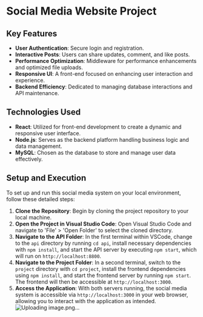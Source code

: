 # Social Media Website Project

## Key Features

- **User Authentication**: Secure login and registration.
- **Interactive Posts**: Users can share updates, comment, and like posts.
- **Performance Optimization**: Middleware for performance enhancements and optimized file uploads.
- **Responsive UI**: A front-end focused on enhancing user interaction and experience.
- **Backend Efficiency**: Dedicated to managing database interactions and API maintenance.

## Technologies Used

- **React**: Utilized for front-end development to create a dynamic and responsive user interface.
- **Node.js**: Serves as the backend platform handling business logic and data management.
- **MySQL**: Chosen as the database to store and manage user data effectively.

## Setup and Execution

To set up and run this social media system on your local environment, follow these detailed steps:

1. **Clone the Repository**: Begin by cloning the project repository to your local machine.
2. **Open the Project in Visual Studio Code**: Open Visual Studio Code and navigate to 'File' > 'Open Folder' to select the cloned directory.
3. **Navigate to the API Folder**: In the first terminal within VSCode, change to the `api` directory by running `cd api`, install necessary dependencies with `npm install`, and start the API server by executing `npm start`, which will run on `http://localhost:8800`.
4. **Navigate to the Project Folder**: In a second terminal, switch to the `project` directory with `cd project`, install the frontend dependencies using `npm install`, and start the frontend server by running `npm start`. The frontend will then be accessible at `http://localhost:3000`.
5. **Access the Application**: With both servers running, the social media system is accessible via `http://localhost:3000` in your web browser, allowing you to interact with the application as intended.
![Uploading image.png…]()
